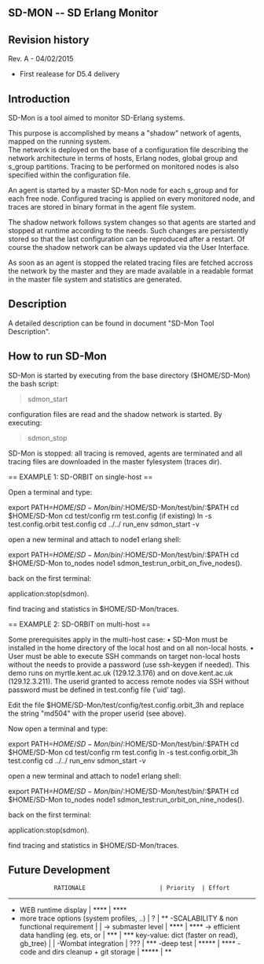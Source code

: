 SD-MON -- SD Erlang Monitor
---------------------------

Revision history
----------------
Rev. A - 04/02/2015
- First realease for D5.4 delivery


Introduction 
------------
SD-Mon is a tool aimed to monitor SD-Erlang systems.

This purpose is accomplished by means a "shadow" network
of agents, mapped on the running system.  
The network is deployed on the base of a configuration file describing 
the network architecture in terms of hosts, Erlang nodes, global group 
and s_group partitions. Tracing to be performed on monitored nodes is 
also specified within the configuration file. 

An agent is started by a master SD-Mon node for each s_group and for 
each free node. Configured tracing is applied on every monitored node, 
and traces are stored in binary format in the agent file system. 

The shadow network follows system changes so that agents are started
and stopped at runtime according to the needs. Such changes are 
persistently stored so that the last configuration can be reproduced
after a restart. Of course the shadow network can be always updated
via the User Interface.

As soon as an agent is stopped the related tracing files are fetched 
accross the network by the master and they are made available in a 
readable format in the master file system and statistics are generated.

Description
------------
A detailed description can be found in document
"SD-Mon Tool Description".


How to run SD-Mon
-----------------
SD-Mon is started by executing from the base directory ($HOME/SD-Mon) the
bash script:

> sdmon_start

configuration files are read and the shadow network is started.
By executing:

> sdmon_stop

SD-Mon is stopped: all tracing is removed, agents are terminated and
all tracing files are downloaded in the master fylesystem (traces dir).

== EXAMPLE 1: SD-ORBIT on single-host ==

Open a terminal and type:

export PATH=$HOME/SD-Mon/bin/:$HOME/SD-Mon/test/bin/:$PATH
cd $HOME/SD-Mon
cd test/config
rm test.config (if existing)
ln -s test.config.orbit test.config
cd ../../
run_env
sdmon_start -v

open a new terminal and attach to node1 erlang shell:

export PATH=$HOME/SD-Mon/bin/:$HOME/SD-Mon/test/bin/:$PATH
cd $HOME/SD-Mon
to_nodes node1
sdmon_test:run_orbit_on_five_nodes().

back on the first terminal:

application:stop(sdmon).

find tracing and statistics in $HOME/SD-Mon/traces.


== EXAMPLE 2: SD-ORBIT on multi-host ==

Some prerequisites apply in the multi-host case:
•	SD-Mon must be installed in the home directory of the local host 
	and on all non-local hosts.
•	User must be able to execute SSH commands on target non-local hosts
	without the needs to provide a password (use ssh-keygen if needed).
	This demo runs on myrtle.kent.ac.uk (129.12.3.176) and on
	dove.kent.ac.uk (129.12.3.211).
	The userid granted to access remote nodes via SSH without password 
	must be defined in test.config file (‘uid’ tag).

Edit the file $HOME/SD-Mon/test/config/test.config.orbit_3h 
and replace the string "md504" with the proper userid (see above).

Now open a terminal and type:

export PATH=$HOME/SD-Mon/bin/:$HOME/SD-Mon/test/bin/:$PATH
cd $HOME/SD-Mon
cd test/config
rm test.config
ln -s test.config.orbit_3h test.config
cd ../../
run_env
sdmon_start -v

open a new terminal and attach to node1 erlang shell:

export PATH=$HOME/SD-Mon/bin/:$HOME/SD-Mon/test/bin/:$PATH
cd $HOME/SD-Mon
to_nodes node1
sdmon_test:run_orbit_on_nine_nodes().

back on the first terminal:

application:stop(sdmon).

find tracing and statistics in $HOME/SD-Mon/traces.



Future Development 
------------------

                 RATIONALE                     | Priority  | Effort
----------------------------------------------------------------------
- WEB runtime display                          |  ****     |   ****
- more trace options (system profiles, ..)     |  ?        |   **
-SCALABILITY & non functional requirement      |           |
 -> submaster level                            |  ****     |   ****
 -> efficient data handling (eg. ets, or       |  ***      |   ***
    key-value: dict (faster on read), gb_tree) |           |
-Wombat integration                            |   ???     |   ***
-deep test                                     |  *****    |   ****
-code and dirs cleanup + git storage           |  *****    |   **



